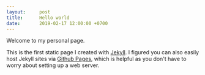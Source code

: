 ```yaml
---
layout:     post
title:      Hello world
date:       2019-02-17 12:00:00 +0700
---
```


Welcome to my personal page. 

This is the first static page I created with [Jekyll](https://jekyllrb.com/).
I figured you can also easily host Jekyll sites via [Github Pages](https://pages.github.com/), which is helpful as you don't have to worry about setting up a web server.